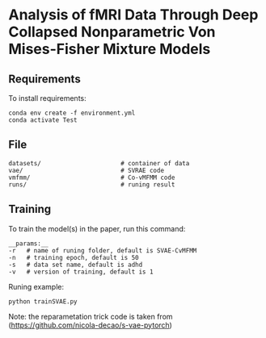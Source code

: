 # Analysis of fMRI Data Through Deep Collapsed Nonparametric Von Mises-Fisher Mixture Models

## Requirements

To install requirements:

```setup    
conda env create -f environment.yml
conda activate Test
```

## File

    datasets/                      # container of data  
    vae/                           # SVRAE code  
    vmfmm/                         # Co-vMFMM code
    runs/                          # runing result  

## Training

To train the model(s) in the paper, run this command:  

    __params:__  
    -r   # name of runing folder, default is SVAE-CvMFMM  
    -n   # training epoch, default is 50  
    -s   # data set name, default is adhd  
    -v   # version of training, default is 1  

Runing example:
```
python trainSVAE.py
```

Note: the reparametation trick code is taken from (https://github.com/nicola-decao/s-vae-pytorch)


